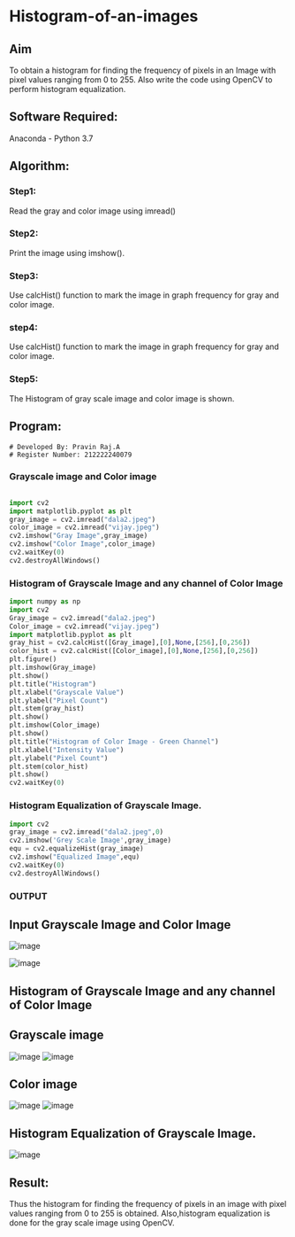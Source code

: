 # Histogram-of-an-images
## Aim
To obtain a histogram for finding the frequency of pixels in an Image with pixel values ranging from 0 to 255. Also write the code using OpenCV to perform histogram equalization.

## Software Required:
Anaconda - Python 3.7

## Algorithm:
### Step1:
Read the gray and color image using imread()

### Step2:
Print the image using imshow().



### Step3:
Use calcHist() function to mark the image in graph frequency for gray and color image.

### step4:
Use calcHist() function to mark the image in graph frequency for gray and color image.

### Step5:
The Histogram of gray scale image and color image is shown.


## Program:
```
# Developed By: Pravin Raj.A
# Register Number: 212222240079
```
### Grayscale image and Color image
```python

import cv2
import matplotlib.pyplot as plt
gray_image = cv2.imread("dala2.jpeg")
color_image = cv2.imread("vijay.jpeg")
cv2.imshow("Gray Image",gray_image)
cv2.imshow("Color Image",color_image)
cv2.waitKey(0)
cv2.destroyAllWindows()

```



### Histogram of Grayscale Image and any channel of Color Image
```python
import numpy as np
import cv2
Gray_image = cv2.imread("dala2.jpeg")
Color_image = cv2.imread("vijay.jpeg")
import matplotlib.pyplot as plt
gray_hist = cv2.calcHist([Gray_image],[0],None,[256],[0,256])
color_hist = cv2.calcHist([Color_image],[0],None,[256],[0,256])
plt.figure()
plt.imshow(Gray_image)
plt.show()
plt.title("Histogram")
plt.xlabel("Grayscale Value")
plt.ylabel("Pixel Count")
plt.stem(gray_hist)
plt.show()
plt.imshow(Color_image)
plt.show()
plt.title("Histogram of Color Image - Green Channel")
plt.xlabel("Intensity Value")
plt.ylabel("Pixel Count")
plt.stem(color_hist)
plt.show()
cv2.waitKey(0)
```


### Histogram Equalization of Grayscale Image.
```python
import cv2
gray_image = cv2.imread("dala2.jpeg",0)
cv2.imshow('Grey Scale Image',gray_image)
equ = cv2.equalizeHist(gray_image)
cv2.imshow("Equalized Image",equ)
cv2.waitKey(0)
cv2.destroyAllWindows()

```

### OUTPUT
## Input Grayscale Image and Color Image
![image](https://github.com/Safeeq-Fazil/Histogram-of-an-images/assets/118680361/930fcd41-c0a6-4e1c-905c-4171e2bbba6a)

![image](https://github.com/Safeeq-Fazil/Histogram-of-an-images/assets/118680361/baadd794-bc63-4b93-8324-a6b2ac34e12f)

## Histogram of Grayscale Image and any channel of Color Image
## Grayscale image
![image](https://github.com/Safeeq-Fazil/Histogram-of-an-images/assets/118680361/46e4e477-4434-4399-a9a4-1f89efcf2eee)
![image](https://github.com/Safeeq-Fazil/Histogram-of-an-images/assets/118680361/0b350b47-2996-4d40-84c3-95a21a2a55cd)

## Color image
![image](https://github.com/Safeeq-Fazil/Histogram-of-an-images/assets/118680361/049807fa-4826-4abe-b58b-a3e15ee04c36)
![image](https://github.com/Safeeq-Fazil/Histogram-of-an-images/assets/118680361/0336a2e1-6088-4ffa-904f-04d83e678f01)

## Histogram Equalization of Grayscale Image.
![image](https://github.com/Safeeq-Fazil/Histogram-of-an-images/assets/118680361/a6cf7ea8-1cda-4a28-93eb-de2a0169c383)


## Result: 
Thus the histogram for finding the frequency of pixels in an image with pixel values ranging from 0 to 255 is obtained. Also,histogram equalization is done for the gray scale image using OpenCV.
